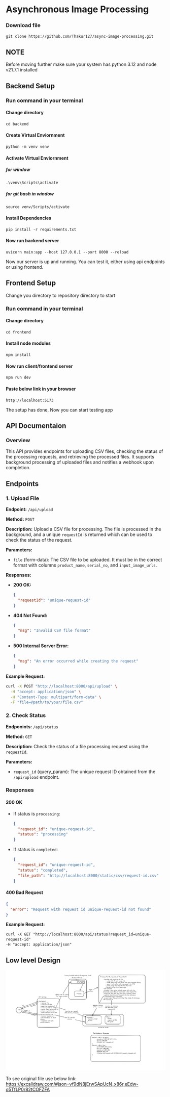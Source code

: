 # Asynchronous Image Processing

### Download file

    git clone https://github.com/Thakur127/async-image-processing.git

## NOTE

Before moving further make sure your system has python 3.12 and node v21.7.1 installed

## Backend Setup

### Run command in your terminal

#### Change directory

    cd backend

#### Create Virtual Enviornment

    python -m venv venv

#### Activate Virtual Enviornment

##### for window

    .\venv\Scripts\activate

##### for git bash in window

    source venv/Scripts/activate

#### Install Dependencies

    pip install -r requirements.txt

#### Now run backend server

    uvicorn main:app --host 127.0.0.1 --port 8000 --reload

Now our server is up and running. You can test it, either using api endpoints or using frontend.

## Frontend Setup

Change you directory to repository directory to start

### Run command in your terminal

#### Change directory

    cd frontend

#### Install node modules

    npm install

#### Now run client/frontend server

    npm run dev

#### Paste below link in your browser

    http://localhost:5173

The setup has done, Now you can start testing app

## API Documentaion

### Overview

This API provides endpoints for uploading CSV files, checking the status of the processing requests, and retrieving the processed files. It supports background processing of uploaded files and notifies a webhook upon completion.

## Endpoints

### 1. Upload File

**Endpoint:** `/api/upload`

**Method:** `POST`

**Description:** Upload a CSV file for processing. The file is processed in the background, and a unique `requestId` is returned which can be used to check the status of the request.

**Parameters:**

- `file` (form-data): The CSV file to be uploaded. It must be in the correct format with columns `product_name`, `serial_no`, and `input_image_urls`.

**Responses:**

- **200 OK:**
  ```json
  {
    "requestId": "unique-request-id"
  }
  ```
- **404 Not Found:**
  ```json
  {
    "msg": "Invalid CSV file format"
  }
  ```
- **500 Internal Server Error:**
  ```json
  {
    "msg": "An error occurred while creating the request"
  }
  ```

**Example Request:**

```sh
curl -X POST "http://localhost:8000/api/upload" \
  -H "accept: application/json" \
  -H "Content-Type: multipart/form-data" \
  -F "file=@path/to/your/file.csv"

```

### 2. Check Status

**Endponints:** `/api/status`

**Method:** `GET`

**Description:** Check the status of a file processing request using the `requestId`.

**Parameters:**

- `request_id` (query_param): The unique request ID obtained from the `/api/upload` endpoint.

### Responses

#### 200 OK

- If status is `processing`:
  ```json
  {
    "request_id": "unique-request-id",
    "status": "processing"
  }
  ```
- If status is `completed`:
  ```json
  {
    "request_id": "unique-request-id",
    "status": "completed",
    "file_path": "http://localhost:8000/static/csv/request-id.csv"
  }
  ```

#### 400 Bad Request

```json
{
  "error": "Request with request id unique-request-id not found"
}
```

**Example Request:**

```
curl -X GET "http://localhost:8000/api/status?request_id=unique-request-id"
-H "accept: application/json"
```

## Low level Design

![Low level desing](./lld.png)

To see original file use below link:
https://excalidraw.com/#json=vf9dN8jErwSApUcN_x86r,eEdw-o5TfLP0r82tCOFZFA
